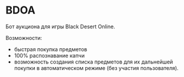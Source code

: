 # BDOA
Бот аукциона для игры Black Desert Online.

Возможности:
- быстрая покупка предметов
- 100% распознавание капчи
- возможность создания списка предметов для их дальнейшей покупки в автоматическом режиме (без участия пользователя).
